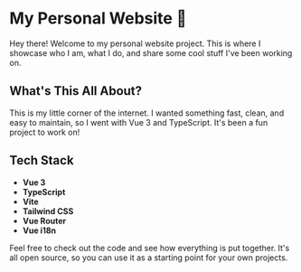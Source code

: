 
# My Personal Website 🌟

Hey there! Welcome to my personal website project. This is where I showcase who I am, what I do, and share some cool stuff I've been working on.

## What's This All About?

This is my little corner of the internet. I wanted something fast, clean, and easy to maintain, so I went with Vue 3 and TypeScript. It's been a fun project to work on!

## Tech Stack

- **Vue 3** 
- **TypeScript** 
- **Vite** 
- **Tailwind CSS** 
- **Vue Router** 
- **Vue i18n** 

Feel free to check out the code and see how everything is put together. It's all open source, so you can use it as a starting point for your own projects.